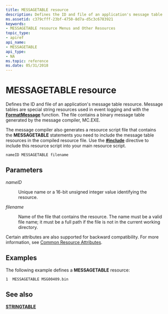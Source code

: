```yaml
---
title: MESSAGETABLE resource
description: Defines the ID and file of an application's message table resource. Message tables are special string resources used in event logging and with the FormatMessage function. The file contains a binary message table generated by the message compiler, MC.EXE.
ms.assetid: c379cfff-23bf-4750-8d7a-d5c3c6783921
keywords:
- MESSAGETABLE resource Menus and Other Resources
topic_type:
- apiref
api_name:
- MESSAGETABLE
api_type:
- NA
ms.topic: reference
ms.date: 05/31/2018
---
```


# MESSAGETABLE resource

Defines the ID and file of an application's message table resource. Message tables are special string resources used in event logging and with the [**FormatMessage**](https://docs.microsoft.com/windows/desktop/api/winbase/nf-winbase-formatmessage) function. The file contains a binary message table generated by the message compiler, MC.EXE.

The message compiler also generates a resource script file that contains the **MESSAGETABLE** statements you need to include the message table resources in the compiled resource file. Use the [**\#include**](-include.md) directive to include this resource script into your main resource script.

``` syntax
nameID MESSAGETABLE filename
```

## Parameters

<dl> <dt>

<span id="nameID"></span><span id="nameid"></span><span id="NAMEID"></span>*nameID*
</dt> <dd>

Unique name or a 16-bit unsigned integer value identifying the resource.

</dd> <dt>

<span id="filename"></span><span id="FILENAME"></span>*filename*
</dt> <dd>

Name of the file that contains the resource. The name must be a valid file name; it must be a full path if the file is not in the current working directory.

</dd> </dl>

Certain attributes are also supported for backward compatibility. For more information, see [Common Resource Attributes](common-resource-attributes.md).

## Examples

The following example defines a **MESSAGETABLE** resource:

``` syntax
1  MESSAGETABLE MSG00409.bin
```

## See also

<dl> <dt>

[**STRINGTABLE**](stringtable-resource.md)
</dt> </dl>

 

 




